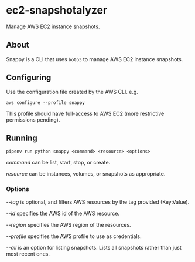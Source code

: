 # ec2-snapshotalyzer

Manage AWS EC2 instance snapshots.

## About

Snappy is a CLI that uses `boto3` to manage AWS EC2 instance snapshots.

## Configuring

Use the configuration file created by the AWS CLI. e.g.

`aws configure --profile snappy`

This profile should have full-access to AWS EC2 (more restrictive permissions pending).

## Running

`pipenv run python snappy <command> <resource> <options>`

*command* can be list, start, stop, or create.

*resource* can be instances, volumes, or snapshots as appropriate.

### Options

*--tag* is optional, and filters AWS resources by the tag provided (Key:Value).

*--id* specifies the AWS id of the AWS resource.

*--region* specifies the AWS region of the resources.

*--profile* specifies the AWS profile to use as credentials.

*--all* is an option for listing snapshots. Lists all snapshots rather than just most recent ones.
